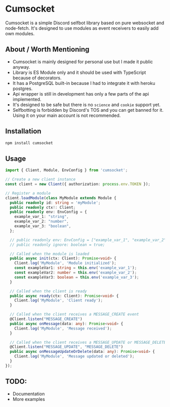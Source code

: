 # Cumsocket
Cumsocket is a simple Discord selfbot library based on pure websocket and node-fetch. It's designed to use modules as event receivers to easily add own modules.

## About / Worth Mentioning
- Cumsocket is mainly designed for personal use but I made it public anyway.
- Library is ES Module only and it should be used with TypeScript because of decorators.
- It has a PostgreSQL built-in because I had to integrate it with heroku postgres.
- Api wrapper is still in development has only a few parts of the api implemented.
- It's designed to be safe but there is no `science` and `cookie` support yet.
- Selfbotting is forbidden by Discord's TOS and you can get banned for it. Using it on your main account is not recommended.

## Installation
```bash
npm install cumsocket
```

## Usage
```ts
import { Client, Module, EnvConfig } from 'cumsocket';

// Create a new client instance
const client = new Client({ authorization: process.env.TOKEN });

// Register a module
client.loadModule(class MyModule extends Module {
  public readonly id: string = 'myModule';
  public readonly ctx!: Client;
  public readonly env: EnvConfig = {
    example_var_1: "string",
    example_var_2: "number",
    example_var_3: "boolean",
  };

  // public readonly env: EnvConfig = ["example_var_1", "example_var_2"];
  // public readonly ignore: boolean = true;

  // Called when the module is loaded
  public async init(ctx: Client): Promise<void> {
    Client.log('MyModule', 'Module initialized');
    const exampleVar1: string = this.env('example_var_1');
    const exampleVar2: number = this.env('example_var_2');
    const exampleVar3: boolean = this.env('example_var_3');
  }

  // Called when the client is ready
  public async ready(ctx: Client): Promise<void> {
    Client.log('MyModule', 'Client ready');
  }

  // Called when the client receives a MESSAGE_CREATE event
  @Client.listen("MESSAGE_CREATE")
  public async onMessage(data: any): Promise<void> {
    Client.log('MyModule', 'Message received');
  }

  // Called when the client receives a MESSAGE_UPDATE or MESSAGE_DELETE event
  @Client.listen("MESSAGE_UPDATE", "MESSAGE_DELETE")
  public async onMessageUpdateOrDelete(data: any): Promise<void> {
    Client.log('MyModule', 'Message updated or deleted');
  }
});
```
## TODO:
- Documentation
- More examples